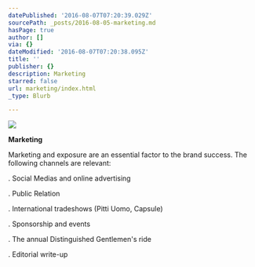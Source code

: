```yaml
---
datePublished: '2016-08-07T07:20:39.029Z'
sourcePath: _posts/2016-08-05-marketing.md
hasPage: true
author: []
via: {}
dateModified: '2016-08-07T07:20:38.095Z'
title: ''
publisher: {}
description: Marketing
starred: false
url: marketing/index.html
_type: Blurb

---
```

![](https://the-grid-user-content.s3-us-west-2.amazonaws.com/9c7c9eff-8563-4813-9def-dd278ca76f6d.jpg)

**Marketing**

Marketing and exposure are an essential factor to the brand success. The following channels are relevant:

. Social Medias and online advertising

. Public Relation

. International tradeshows (Pitti Uomo, Capsule)

. Sponsorship and events

. The annual Distinguished Gentlemen's ride

. Editorial write-up